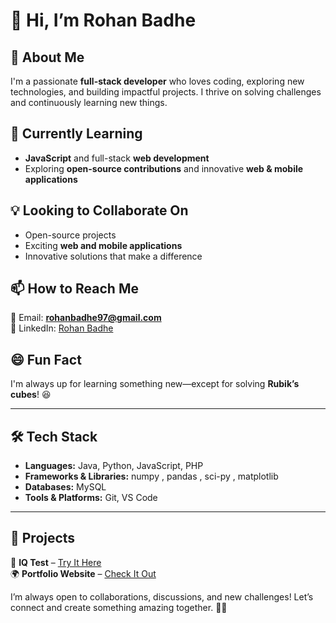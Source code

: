 # 👋 Hi, I’m **Rohan Badhe**  

## 🚀 About Me  
I'm a passionate **full-stack developer** who loves coding, exploring new technologies, and building impactful projects. I thrive on solving challenges and continuously learning new things.  

## 🌱 Currently Learning  
- **JavaScript** and full-stack **web development**   
- Exploring **open-source contributions** and innovative **web & mobile applications**  

## 💡 Looking to Collaborate On  
- Open-source projects  
- Exciting **web and mobile applications**  
- Innovative solutions that make a difference  

## 📫 How to Reach Me  
📧 Email: **rohanbadhe97@gmail.com**  
💼 LinkedIn: [Rohan Badhe](https://www.linkedin.com/in/rohan-badhe-35530232a/)  

## 😄 Fun Fact  
I'm always up for learning something new—except for solving **Rubik’s cubes**! 😆  

---

## 🛠 Tech Stack  
- **Languages:** Java, Python, JavaScript, PHP  
- **Frameworks & Libraries:** numpy , pandas , sci-py , matplotlib 
- **Databases:** MySQL  
- **Tools & Platforms:** Git, VS Code  

---

## 🌟 Projects  
🚀 **IQ Test** – [Try It Here](https://iq-test-online-mini-project-jmxb.vercel.app/)  
🌍 **Portfolio Website** – [Check It Out](https://portfolio-ahis.vercel.app/)  

I’m always open to collaborations, discussions, and new challenges! Let’s connect and create something amazing together. 🚀✨  
